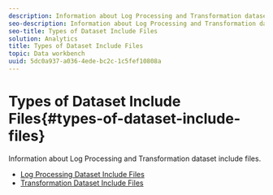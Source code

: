 ```yaml
---
description: Information about Log Processing and Transformation dataset include files.
seo-description: Information about Log Processing and Transformation dataset include files.
seo-title: Types of Dataset Include Files
solution: Analytics
title: Types of Dataset Include Files
topic: Data workbench
uuid: 5dc0a937-a036-4ede-bc2c-1c5fef10808a
---
```


# Types of Dataset Include Files{#types-of-dataset-include-files}

Information about Log Processing and Transformation dataset include files.

* [Log Processing Dataset Include Files](../../../../home/c-dataset-const-proc/c-dataset-inc-files/c-types-dataset-inc-files/c-log-proc-dataset-inc-files/c-log-proc-dataset-inc-files.md#concept-999475a22519432e98844622ca95b6ab) 
* [Transformation Dataset Include Files](../../../../home/c-dataset-const-proc/c-dataset-inc-files/c-types-dataset-inc-files/c-trans-dataset-inc-files.md#concept-c64aa78ed9ce40b8a0f4932c82ff5ace)

